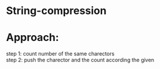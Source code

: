 # String-compression
# Approach:
step 1: count number of the same charectors
<br>
step 2: push the charector and the count according the given 